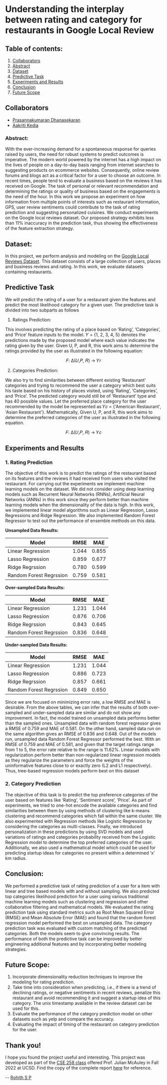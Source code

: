 # Understanding the interplay between rating and category for restaurants in Google Local Review

## Table of contents:
1. [Collaborators](#collaborators)
2. [Abstract](#abstract)
3. [Dataset](#data)
4. [Predictive Task](#task)
5. [Experiments and Results](#results)
6. [Conclusion](#conclusion)
7. [Future Scope](#future)

## Collaborators <a name="collaborators"></a>
* [Prasannakumaran Dhanasekaran](https://www.linkedin.com/in/prasannakumaran/)
* [Aakriti Kedia](https://www.linkedin.com/in/aakriti-kedia/)

### Abstract: <a name="abstract"></a>
With the ever-increasing demand for a spontaneous response for queries raised by users, the need for robust systems to predict outcomes is imperative. The modern world powered by the internet has a high impact on the lives of people on a day-to-day basis ranging from internet searches to suggesting products on ecommerce websites. Consequently, online review forums and blogs act as a critical factor for a user to choose an outcome. In recent times, people tend to evaluate a business based on the reviews it has received on Google. The task of personal or relevant recommendation and determining the ratings or quality of business based on the engagements is the need of the hour. In this work we propose an experiment on how information from multiple points of interests such as restaurant information, GPS, user review sentiments could contribute to the task of rating prediction and suggesting personalized cuisines. We conduct experiments on the Google local reviews dataset. Our proposed strategy exhibits less than 11% inaccuracy in the prediction task, thus showing the effectiveness of the feature extraction strategy.

## Dataset: <a name="data"></a>
In this project, we perform analysis and modeling on the [Google Local Reviews Dataset](https://doi.org/10.1145/3109859.3109882). This dataset consists of a large collection of users, places and business reviews and rating. In this work, we evaluate datasets containing restaurants.

## Predictive Task <a name="task"></a>
We will predict the rating of a user for a restaurant given the features and predict the most likelihood category for a given user. The predictive task
is divided into two subparts as follows

1. Ratings Prediction:

This involves predicting the rating of a place based on ‘Rating’, ‘Categories’, and ‘Price’ feature inputs to the model. 𝑌 = {1, 2, 3, 4, 5} denotes the predictions made by the proposed model where each value indicates the rating given by the user. Given U, P, and R, this work aims to determine the ratings provided by the user as illustrated in the following equation:

<center>𝐹: ∆(𝑈,𝑃, 𝑅) → 𝑌𝑟</center>


2. Categories Prediction:

We also try to find similarities between different existing ‘Restaurant’ categories and trying to recommend the user a category which best suits his taste based on his history of places visited, using ‘Rating’, ‘Categories’, and ‘Price’. The predicted category would still be of ‘Restaurant’ type and has 40 possible values. Let the preferred place category for the user recommended
by the model be represented as 𝑌𝑐 = {'American Restaurant', 'Asian Restaurant'}. Mathematically, Given U, P, and R, this work aims to determine the preferred categories of the user as illustrated in the following equation.

<center>𝐹: ∆(𝑈,𝑃, 𝑅) → 𝑌𝑐</center>

## Experiments and Results <a name="results"></a>

### 1. Rating Prediction
The objective of this work is to predict the ratings of the restaurant based on its features and the reviews it had received from users who visited the restaurant. For carrying out the experiments we implement machine learning models on the dataset. We did not consider using deep learning models such as Recurrent Neural Networks (RNNs), Artificial Neural Networks (ANNs) in this work
since they perform better than machine learning models when the dimensionality of the data is high. In this work, we implemented linear model algorithms such as Linear Regression, Lasso Regressions and Ridge Regression. We also implemented Random Forest Regressor to test out the performance of ensemble methods on this data.

**Unsampled Data Results:**

| Model  | RMSE | MAE |
| ------------- |:-------------:|:-------------:|
| Linear Regression | 1.044 | 0.855
| Lasso Regression | 0.859 | 0.677
| Ridge Regrssion | 0.780 | 0.599
| Random Forest Regrssion | 0.759 | 0.581

**Over-sampled Data Results:**

| Model  | RMSE | MAE |
| ------------- |:-------------:|:-------------:|
| Linear Regression | 1.231 | 1.044
| Lasso Regression | 0.876 | 0.706
| Ridge Regrssion | 0.843 | 0.645
| Random Forest Regrssion | 0.836 | 0.648

**Under-sampled Data Results:**

| Model  | RMSE | MAE |
| ------------- |:-------------:|:-------------:|
| Linear Regression | 1.231 | 1.044
| Lasso Regression | 0.886 | 0.723
| Ridge Regrssion | 0.857 | 0.661
| Random Forest Regrssion | 0.849 | 0.650

Since we are focused on minimizing error rate, a low RMSE and MAE is desirable. From the above tables, we can infer that the results of both over-sampled and under-sampled data are similar and do not show any improvement. In fact, the model trained on unsampled data performs better than the sampled ones. Unsampled data with random forest regressor gives a RMSE of 0.759 and MAE of 0.581. On the other hand, sampled data run on the same algorithm gives an RMSE of 0.836 and 0.648. Out of the models run, unsampled data Random Forest Regressor performed the best. With an RMSE of 0.759 and MAE of 0.581, and given that the target ratings range from 1 to 5, the error rate relative to the range is 11.62%. Linear models with regularization perform better than non-regularized linear regression models as they regularize the parameters and force the weights of the uninformative features close to or exactly zero (L2 and L1 respectively). Thus, tree-based regression models perform best on this dataset

### 2. Category Prediction
The objective of this task is to predict the top preference categories of the user based on features like ‘Rating’, ‘Sentiment score’, ‘Price’. As part of experiments, we tried to one-hot encode the available categories and find similarities between them by using methods of clustering like k-means clustering and recommend categories which fall within the same cluster. We also experimented with Regression methods like Logistic Regression by considering the categories as multi-classes. Finally, we introduced personalization in these predictions by using SVD models and used variations of ratings and categories probability received from the Logistic Regression model to determine the top preferred categories of the user. Additionally, we also used a mathematical model which could be used for predicting startup ideas for categories no present within a determined ‘x’ km radius.

## Conclusion: <a name="conclusion"></a>
We performed a predictive task of rating prediction of a user for a item with linear and tree based models with and without sampling. We also predicted top categories likelihood prediction for a user using various traditional machine learning models such as clustering and regression and other collaborative filtering and mathematical models. We evaluated the rating prediction task using
standard metrics such as Root Mean Squared Error (RMSE) and Mean Absolute Error (MAE) and found that the random forest regression model performed the best on unsampled data. The category prediction task was evaluated with custom matching of the predicted categories. Both the models seem to give convincing results. The performance of both the predictive task can be improved by better engineering additional features and by incorporating better modeling strategies.


## Future Scope: <a name="future"></a>

1. Incorporate dimensionality reduction techniques to improve the modeling for rating prediction.
2. Take time into consideration when predicting, i.e., if there is a trend of declining ratings, or negative sentiments in recent reviews, penalize this restaurant and avoid recommending it and suggest a startup idea of this category. The unix timestamp available in the review dataset can be used for this. 
3. Evaluate the performance of the category prediction model on other datasets such as yelp and compare the accuracy.
4. Evaluating the impact of timing of the restaurant on category prediction for the user.

## Thank you!

I hope you found the project useful and interesting. This project was developed as part of the [CSE 258 class](https://cseweb.ucsd.edu/classes/fa22/cse258-a/) offered Prof. Julian McAuley in Fall 2022 at UCSD. Find the copy of the complete report [here](https://github.com/rohithaug/rating-category-prediction-google-local/blob/main/report.pdf) for reference.

-- [Rohith S P](https://www.linkedin.com/in/rohithsp/)
